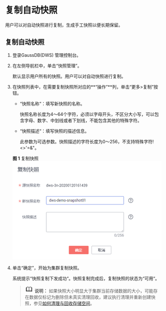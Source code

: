 # 复制自动快照<a name="ZH-CN_TOPIC_0000001455716605"></a>

用户可以对自动快照进行复制，生成手工快照以便长期保留。

## 复制自动快照<a name="zh-cn_topic_0000001307409906_zh-cn_topic_0000001180440137_section13594386114220"></a>

1.  登录GaussDB\(DWS\) 管理控制台。
2.  在左侧导航栏中，单击“快照管理”。

    默认显示用户所有的快照。用户可以对自动快照进行复制。

3.  在快照列表中，在需要复制快照所对应的**“操作”**列，单击“更多\>复制”按钮。

    -   “快照名称“：填写新快照的名称。

        快照名称长度为4～64个字符，必须以字母开头，不区分大小写，可以包含字母、数字、中划线或者下划线，不能包含其他的特殊字符。

    -   “快照描述“：填写快照的描述信息。

        此参数为可选参数。快照描述的字符长度为0～256，不支持特殊字符!<\>'=&"。

    **图 1**  复制快照<a name="zh-cn_topic_0000001307409906_zh-cn_topic_0000001180440137_fig4417830155819"></a>  
    ![](figures/复制快照.png "复制快照")

4.  单击“确定”，开始为集群复制快照。

    系统提示“快照复制下发成功“。快照复制完成后，复制快照的状态为“可用“。

    >![](public_sys-resources/icon-note.gif) **说明：** 
    >如果快照大小明显大于集群当前存储数据的大小，可能存在数据仅标记为删除但未真实清理回收，建议执行清理并重新创建快照，参见[如何清理与回收存储空间](https://support.huaweicloud.com/dws_faq/dws_03_0033.html)。


